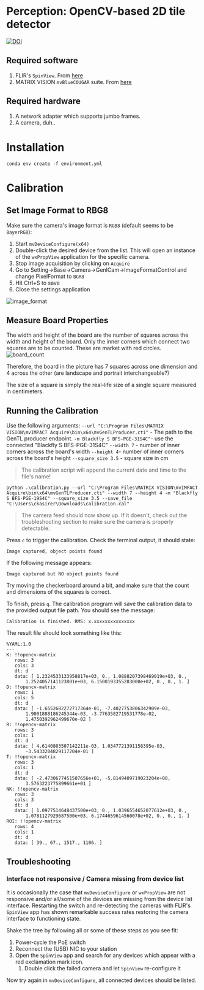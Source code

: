 # Perception: OpenCV-based 2D tile detector

[![DOI](https://zenodo.org/badge/611631118.svg)](https://zenodo.org/badge/latestdoi/611631118)


## Required software
1. FLIR's `SpinView`. From [here](https://www.flir.com/support-center/iis/machine-vision/downloads/spinnaker-sdk-and-firmware-download/)
2. MATRIX VISION `mvBlueCOUGAR` suite. From [here](https://www.matrix-vision.com/en/downloads/drivers-software/mvbluecougar-gigabit-ethernet-dual-gigabit-ethernet-10gige-ethernet/windows-7-8-1-10)

## Required hardware
1. A network adapter which supports jumbo frames.
2. A camera, duh..

# Installation
```
conda env create -f environment.yml
```

# Calibration

## Set Image Format to RBG8
Make sure the camera's image format is `RGB8` (default seems to be `BayerRG8`):
1. Start `mvDeviceConfigure(x64)`
2. Double-click the desired device from the list. This will open an instance of the `wxPropView` application for the specific camera.
3. Stop image acquisition by clicking on `Acquire`
4. Go to Setting->Base->Camera->GenICam->ImageFormatControl and change PixelFormat to `BGR8`
5. Hit Ctrl+S to save
6. Close the settings application

![image_format](misc/flir_bgr.PNG)

## Measure Board Properties

The width and height of the board are the number of squares across the width and height of the board.
Only the inner corners which connect two squares are to be counted. These are market with red circles.
![board_count](misc/calib_count.PNG)

Therefore, the board in the picture has 7 squares across one dimension and 4 across the other (are landscape and portrait interchangeable?)

The size of a square is simply the real-life size of a single square measured in centimeters.

## Running the Calibration
Use the following arguments:
`--url "C:\Program Files\MATRIX VISION\mvIMPACT Acquire\bin\x64\mvGenTLProducer.cti"` - The path to the GenTL producer endpoint.
`-m Blackfly S BFS-PGE-31S4C"`- use the connected "Blackfly S BFS-PGE-31S4C"
`--width 7` - number of inner corners across the board's width 
`--height 4`- number of inner corners across the board's height
`--square_size 3.5` - square size in cm

> The calibration script will append the current date and time to the file's name!
```commandline
python .\calibration.py --url "C:\Program Files\MATRIX VISION\mvIMPACT Acquire\bin\x64\mvGenTLProducer.cti" --width 7 --height 4 -m "Blackfly S BFS-PGE-19S4C" --square_size 3.5 --save_file "C:\Users\ckasirer\Downloads\calibration.cal"
```

> The camera feed should now show up. If it doesn't, check out the troubleshooting section to make sure the camera is properly detectable.

Press `c` to trigger the calibration. 
Check the terminal output, it should state:
```commandline
Image captured, object points found
```

If the following message appears:
```commandline
Image captured but NO object points found
```
Try moving the checkerboard around a bit, and make sure that the count and dimensions of the squares is correct.

To finish, press `q`. The calibration program will save the calibration data to the provided output file path. You should see the message:
```commandline
Calibration is finished. RMS: x.xxxxxxxxxxxxxxx
```

The result file should look something like this:
```
%YAML:1.0
---
K: !!opencv-matrix
   rows: 3
   cols: 3
   dt: d
   data: [ 1.2324533133958817e+03, 0., 1.0888207398469019e+03, 0.,
       1.2524057141123801e+03, 6.1500193355283000e+02, 0., 0., 1. ]
D: !!opencv-matrix
   rows: 1
   cols: 5
   dt: d
   data: [ -1.6552682272717364e-01, -7.4027753806342909e-03,
       1.9001888186245344e-03, -3.7763582719531778e-02,
       1.4750392962499670e-02 ]
R: !!opencv-matrix
   rows: 3
   cols: 1
   dt: d
   data: [ 4.6140803507142211e-03, 1.0347721391158395e-03,
       -3.5433204829117204e-01 ]
T: !!opencv-matrix
   rows: 3
   cols: 1
   dt: d
   data: [ -2.4730677451507656e+01, -5.8149409719023204e+00,
       3.5763223775899661e+01 ]
NK: !!opencv-matrix
   rows: 3
   cols: 3
   dt: d
   data: [ 1.0977514648437500e+03, 0., 1.0396554652077612e+03, 0.,
       1.0781127929687500e+03, 6.1744659614560078e+02, 0., 0., 1. ]
ROI: !!opencv-matrix
   rows: 4
   cols: 1
   dt: d
   data: [ 39., 67., 1517., 1106. ]
```

## Troubleshooting

### Interface not responsive / Camera missing from device list

It is occasionally the case that `mvDeviceConfigure` or `wxPropView` are not responsive and/or all/some of the devices are missing from the device list interface.
Restarting the switch and re-detecting the cameras with FLIR's `SpinView` app has shown remarkable success rates restoring the camera interface to functioning state.

Shake the tree by following all or some of these steps as you see fit:
1. Power-cycle the PoE switch
2. Reconnect the (USB) NIC to your station
3. Open the `SpinView` app and search for any devices which appear with a red exclamation mark icon.
   1. Double click the failed camera and let `SpinView` re-configure it

Now try again in `mvDeviceConfigure`, all connected devices should be listed.
